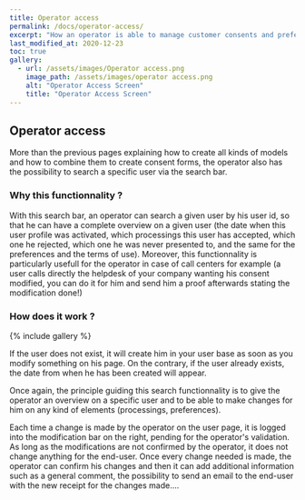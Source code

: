 ```yaml
---
title: Operator access
permalink: /docs/operator-access/
excerpt: "How an operator is able to manage customer consents and preferences ?"
last_modified_at: 2020-12-23
toc: true
gallery:
  - url: /assets/images/Operator access.png
    image_path: /assets/images/operator access.png
    alt: "Operator Access Screen"
    title: "Operator Access Screen"
---
```


## Operator access

More than the previous pages explaining how to create all kinds of models and how to combine them to create consent forms, the operator also has the possibility to search a specific user via the search bar. 

### Why this functionnality ?

With this search bar, an operator can search a given user by his user id, so that he can have a complete overview on a given user (the date when this user profile was activated, which processings this user has accepted, which one he rejected, which one he was never presented to, and the same for the preferences and the terms of use). Moreover, this functionnality is particularly usefull for the operator in case of call centers for example (a user calls directly the helpdesk of your company wanting his consent modified, you can do it for him and send him a proof afterwards stating the modification done!)

### How does it work ?

{% include gallery %} 

If the user does not exist, it will create him in your user base as soon as you modify something on his page. 
On the contrary, if the user already exists, the date from when he has been created will appear. 

Once again, the principle guiding this search functionnality is to give the operator an overview on a specific user and to be able to make changes for him on any kind of elements (processings, preferences). 

Each time a change is made by the operator on the user page, it is logged into the modification bar on the right, pending for the operator's validation. As long as the modifications are not confirmed by the operator, it does not change anything for the end-user. Once every change needed is made, the operator can confirm his changes and then it can add additional information such as a general comment, the possibility to send an email to the end-user with the new receipt for the changes made....
